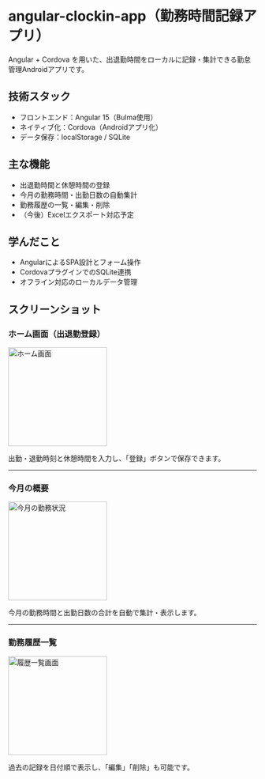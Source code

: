# angular-clockin-app（勤務時間記録アプリ）

Angular + Cordova を用いた、出退勤時間をローカルに記録・集計できる勤怠管理Androidアプリです。

## 技術スタック
- フロントエンド：Angular 15（Bulma使用）
- ネイティブ化：Cordova（Androidアプリ化）
- データ保存：localStorage / SQLite

## 主な機能
- 出退勤時間と休憩時間の登録
- 今月の勤務時間・出勤日数の自動集計
- 勤務履歴の一覧・編集・削除
- （今後）Excelエクスポート対応予定

## 学んだこと
- AngularによるSPA設計とフォーム操作
- CordovaプラグインでのSQLite連携
- オフライン対応のローカルデータ管理

## スクリーンショット

### ホーム画面（出退勤登録）
<img src="https://github.com/cyyier/clockin/assets/52512369/1537b15b-2b74-4021-8497-094e872d808a" width="200" alt="ホーム画面">

出勤・退勤時刻と休憩時間を入力し、「登録」ボタンで保存できます。

---

### 今月の概要
<img src="https://github.com/cyyier/clockin/assets/52512369/e381dbb3-70c9-4052-a97e-ea4e08ab12a3" width="200" alt="今月の勤務状況">

今月の勤務時間と出勤日数の合計を自動で集計・表示します。

---

### 勤務履歴一覧
<img src="https://github.com/cyyier/clockin/assets/52512369/7584379c-9f08-4a5a-b026-8902eded7814" width="200" alt="履歴一覧画面">

過去の記録を日付順で表示し、「編集」「削除」も可能です。


